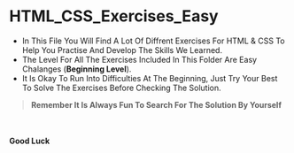 # HTML_CSS_Exercises_Easy

- In This File You Will Find A Lot Of Diffrent Exercises For HTML & CSS To Help You Practise And Develop The Skills We Learned.
- The Level For All The Exercises Included In This Folder Are Easy Chalanges (**Beginning Level**).
- It Is Okay To Run Into Difficulties At The Beginning, Just Try Your Best To Solve The Exercises Before Checking The Solution.
 >**Remember It Is Always Fun To Search For The Solution By Yourself**
 
  <br> <br> 
  **Good Luck**

